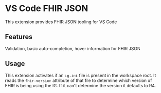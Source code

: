 # VS Code FHIR JSON

This extension provides FHIR JSON tooling for VS Code

## Features

Validation, basic auto-completion, hover information for FHIR JSON

## Usage

This extension activates if an `ig.ini` file is present in the workspace root. It reads the `fhir-version` attribute of that file to determine which version of FHIR is being using the IG. If it can't determine the version it defaults to R4.
